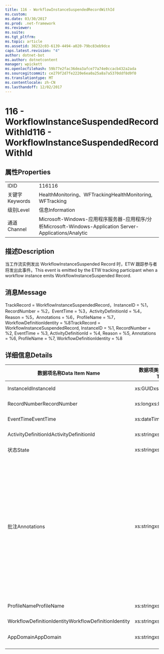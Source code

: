 ```yaml
---
title: 116 - WorkflowInstanceSuspendedRecordWithId
ms.custom: 
ms.date: 03/30/2017
ms.prod: .net-framework
ms.reviewer: 
ms.suite: 
ms.tgt_pltfrm: 
ms.topic: article
ms.assetid: 38232c03-6139-4494-a020-79bc83eb9dce
caps.latest.revision: "4"
author: dotnet-bot
ms.author: dotnetcontent
manager: wpickett
ms.openlocfilehash: 59b77e2fac36dea3afce77a74e0ccacb432a2ada
ms.sourcegitcommit: ce279f2d7fe2220e6ea0a25a8a7a5370ddf8d9f0
ms.translationtype: MT
ms.contentlocale: zh-CN
ms.lasthandoff: 12/02/2017
---
```

# <a name="116---workflowinstancesuspendedrecordwithid"></a><span data-ttu-id="e1dcf-102">116 - WorkflowInstanceSuspendedRecordWithId</span><span class="sxs-lookup"><span data-stu-id="e1dcf-102">116 - WorkflowInstanceSuspendedRecordWithId</span></span>
## <a name="properties"></a><span data-ttu-id="e1dcf-103">属性</span><span class="sxs-lookup"><span data-stu-id="e1dcf-103">Properties</span></span>  
  
|||  
|-|-|  
|<span data-ttu-id="e1dcf-104">ID</span><span class="sxs-lookup"><span data-stu-id="e1dcf-104">ID</span></span>|<span data-ttu-id="e1dcf-105">116</span><span class="sxs-lookup"><span data-stu-id="e1dcf-105">116</span></span>|  
|<span data-ttu-id="e1dcf-106">关键字</span><span class="sxs-lookup"><span data-stu-id="e1dcf-106">Keywords</span></span>|<span data-ttu-id="e1dcf-107">HealthMonitoring、WFTracking</span><span class="sxs-lookup"><span data-stu-id="e1dcf-107">HealthMonitoring, WFTracking</span></span>|  
|<span data-ttu-id="e1dcf-108">级别</span><span class="sxs-lookup"><span data-stu-id="e1dcf-108">Level</span></span>|<span data-ttu-id="e1dcf-109">信息</span><span class="sxs-lookup"><span data-stu-id="e1dcf-109">Information</span></span>|  
|<span data-ttu-id="e1dcf-110">通道</span><span class="sxs-lookup"><span data-stu-id="e1dcf-110">Channel</span></span>|<span data-ttu-id="e1dcf-111">Microsoft-Windows-应用程序服务器-应用程序/分析</span><span class="sxs-lookup"><span data-stu-id="e1dcf-111">Microsoft-Windows-Application Server-Applications/Analytic</span></span>|  
  
## <a name="description"></a><span data-ttu-id="e1dcf-112">描述</span><span class="sxs-lookup"><span data-stu-id="e1dcf-112">Description</span></span>  
 <span data-ttu-id="e1dcf-113">当工作流实例发出 WorkflowInstanceSuspended Record 时，ETW 跟踪参与者将发出此事件。</span><span class="sxs-lookup"><span data-stu-id="e1dcf-113">This event is emitted by the ETW tracking participant when a workflow instance emits WorkflowInstanceSuspended Record.</span></span>  
  
## <a name="message"></a><span data-ttu-id="e1dcf-114">消息</span><span class="sxs-lookup"><span data-stu-id="e1dcf-114">Message</span></span>  
 <span data-ttu-id="e1dcf-115">TrackRecord = WorkflowInstanceSuspendedRecord，InstanceID = %1，RecordNumber = %2，EventTime = %3，ActivityDefinitionId = %4，Reason = %5，Annotations = %6，ProfileName = %7，WorkflowDefinitionIdentity = %8</span><span class="sxs-lookup"><span data-stu-id="e1dcf-115">TrackRecord = WorkflowInstanceSuspendedRecord, InstanceID = %1, RecordNumber = %2, EventTime = %3, ActivityDefinitionId = %4, Reason = %5, Annotations = %6, ProfileName = %7, WorkflowDefinitionIdentity = %8</span></span>  
  
## <a name="details"></a><span data-ttu-id="e1dcf-116">详细信息</span><span class="sxs-lookup"><span data-stu-id="e1dcf-116">Details</span></span>  
  
|<span data-ttu-id="e1dcf-117">数据项名称</span><span class="sxs-lookup"><span data-stu-id="e1dcf-117">Data Item Name</span></span>|<span data-ttu-id="e1dcf-118">数据项类型</span><span class="sxs-lookup"><span data-stu-id="e1dcf-118">Data Item Type</span></span>|<span data-ttu-id="e1dcf-119">描述</span><span class="sxs-lookup"><span data-stu-id="e1dcf-119">Description</span></span>|  
|--------------------|--------------------|-----------------|  
|<span data-ttu-id="e1dcf-120">InstanceId</span><span class="sxs-lookup"><span data-stu-id="e1dcf-120">InstanceId</span></span>|<span data-ttu-id="e1dcf-121">xs:GUID</span><span class="sxs-lookup"><span data-stu-id="e1dcf-121">xs:GUID</span></span>|<span data-ttu-id="e1dcf-122">工作流的实例 ID</span><span class="sxs-lookup"><span data-stu-id="e1dcf-122">The instance id for the workflow</span></span>|  
|<span data-ttu-id="e1dcf-123">RecordNumber</span><span class="sxs-lookup"><span data-stu-id="e1dcf-123">RecordNumber</span></span>|<span data-ttu-id="e1dcf-124">xs:long</span><span class="sxs-lookup"><span data-stu-id="e1dcf-124">xs:long</span></span>|<span data-ttu-id="e1dcf-125">发出的记录的序列号</span><span class="sxs-lookup"><span data-stu-id="e1dcf-125">The sequence number of the emitted record</span></span>|  
|<span data-ttu-id="e1dcf-126">EventTime</span><span class="sxs-lookup"><span data-stu-id="e1dcf-126">EventTime</span></span>|<span data-ttu-id="e1dcf-127">xs:dateTime</span><span class="sxs-lookup"><span data-stu-id="e1dcf-127">xs:dateTime</span></span>|<span data-ttu-id="e1dcf-128">发出该事件时的 UTC 时间</span><span class="sxs-lookup"><span data-stu-id="e1dcf-128">The time in UTC when the event was emitted</span></span>|  
|<span data-ttu-id="e1dcf-129">ActivityDefinitionId</span><span class="sxs-lookup"><span data-stu-id="e1dcf-129">ActivityDefinitionId</span></span>|<span data-ttu-id="e1dcf-130">xs:string</span><span class="sxs-lookup"><span data-stu-id="e1dcf-130">xs:string</span></span>|<span data-ttu-id="e1dcf-131">工作流中根活动的名称</span><span class="sxs-lookup"><span data-stu-id="e1dcf-131">The name of the root activity in the workflow</span></span>|  
|<span data-ttu-id="e1dcf-132">状态</span><span class="sxs-lookup"><span data-stu-id="e1dcf-132">State</span></span>|<span data-ttu-id="e1dcf-133">xs:string</span><span class="sxs-lookup"><span data-stu-id="e1dcf-133">xs:string</span></span>|<span data-ttu-id="e1dcf-134">工作流的当前状态。</span><span class="sxs-lookup"><span data-stu-id="e1dcf-134">The current state of the Workflow.</span></span>|  
|<span data-ttu-id="e1dcf-135">批注</span><span class="sxs-lookup"><span data-stu-id="e1dcf-135">Annotations</span></span>|<span data-ttu-id="e1dcf-136">xs:string</span><span class="sxs-lookup"><span data-stu-id="e1dcf-136">xs:string</span></span>|<span data-ttu-id="e1dcf-137">已添加到此事件中的批注。</span><span class="sxs-lookup"><span data-stu-id="e1dcf-137">The annotations that were added to this event.</span></span> <span data-ttu-id="e1dcf-138">这些值存储在一个 xml 元素中格式\<项 >\<项名称 ="annotationName"type ="> annotationValue\</项 > \< /i >。</span><span class="sxs-lookup"><span data-stu-id="e1dcf-138">The values are stored in an xml element in the format \<items>\< item name = "annotationName" type="System.String">annotationValue\</item>\</items>.</span></span> <span data-ttu-id="e1dcf-139">如果不指定任何批注，则该字符串包含\<项 / >。</span><span class="sxs-lookup"><span data-stu-id="e1dcf-139">If no annotations are specified then the string contains \<items/>.</span></span> <span data-ttu-id="e1dcf-140">ETW 事件大小受到 ETW 缓冲区大小或 ETW 事件最大负载的限制。</span><span class="sxs-lookup"><span data-stu-id="e1dcf-140">The ETW event size is limited by the ETW buffer size or the max payload for an ETW event.</span></span> <span data-ttu-id="e1dcf-141">如果事件大小超出 ETW 限制，则通过丢弃批注并将批注值与截断事件\<项 >... \< /i >。</span><span class="sxs-lookup"><span data-stu-id="e1dcf-141">If the size of the event exceeds the ETW limits, then the event is truncated by dropping the annotations and replacing the annotation value with \<items>...\</items>.</span></span>|  
|<span data-ttu-id="e1dcf-142">ProfileName</span><span class="sxs-lookup"><span data-stu-id="e1dcf-142">ProfileName</span></span>|<span data-ttu-id="e1dcf-143">xs:string</span><span class="sxs-lookup"><span data-stu-id="e1dcf-143">xs:string</span></span>|<span data-ttu-id="e1dcf-144">导致发出此事件的跟踪配置文件的名称</span><span class="sxs-lookup"><span data-stu-id="e1dcf-144">The name or the tracking profile that resulted in this event being emitted</span></span>|  
|<span data-ttu-id="e1dcf-145">WorkflowDefinitionIdentity</span><span class="sxs-lookup"><span data-stu-id="e1dcf-145">WorkflowDefinitionIdentity</span></span>|<span data-ttu-id="e1dcf-146">xs:string</span><span class="sxs-lookup"><span data-stu-id="e1dcf-146">xs:string</span></span>|<span data-ttu-id="e1dcf-147">工作流定义 ID</span><span class="sxs-lookup"><span data-stu-id="e1dcf-147">The workflow definition id</span></span>|  
|<span data-ttu-id="e1dcf-148">AppDomain</span><span class="sxs-lookup"><span data-stu-id="e1dcf-148">AppDomain</span></span>|<span data-ttu-id="e1dcf-149">xs:string</span><span class="sxs-lookup"><span data-stu-id="e1dcf-149">xs:string</span></span>|<span data-ttu-id="e1dcf-150">由 AppDomain.CurrentDomain.FriendlyName 返回的字符串。</span><span class="sxs-lookup"><span data-stu-id="e1dcf-150">The string returned by AppDomain.CurrentDomain.FriendlyName.</span></span>|
